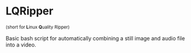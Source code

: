 # LQRipper
<sub>(short for **L**inux **Q**uality Ripper)</sub>

Basic bash script for automatically combining a still image and audio file into a video.

